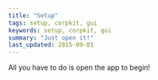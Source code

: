 ```yaml
---
title: "Setup"
tags: setup, corpkit, gui
keywords: setup, corpkit, gui
summary: "Just open it!"
last_updated: 2015-09-01
---
```


All you have to do is open the app to begin!